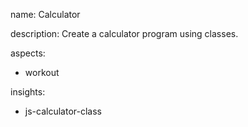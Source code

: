 name: Calculator

description: Create a calculator program using classes.

aspects:
  - workout

insights:
  - js-calculator-class